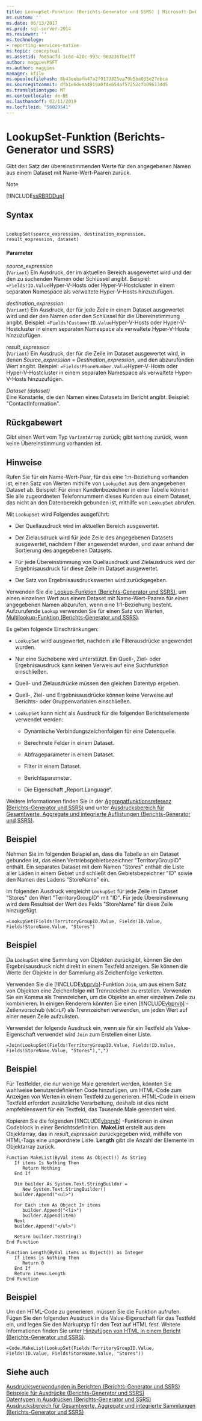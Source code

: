 ```yaml
---
title: LookupSet-Funktion (Berichts-Generator und SSRS) | Microsoft-Dokumentation
ms.custom: ''
ms.date: 06/13/2017
ms.prod: sql-server-2014
ms.reviewer: ''
ms.technology:
- reporting-services-native
ms.topic: conceptual
ms.assetid: 7685acfd-1c8d-420c-993c-903236fbe1ff
author: maggiesMSFT
ms.author: maggies
manager: kfile
ms.openlocfilehash: 8b43eebafb47a2f9173825ea79b5ba035e27ebca
ms.sourcegitcommit: dfb1e6deaa4919a0f4e654af57252cfb09613dd5
ms.translationtype: MT
ms.contentlocale: de-DE
ms.lasthandoff: 02/11/2019
ms.locfileid: "56029541"
---
```

# <a name="lookupset-function-report-builder-and-ssrs"></a>LookupSet-Funktion (Berichts-Generator und SSRS)
  Gibt den Satz der übereinstimmenden Werte für den angegebenen Namen aus einem Dataset mit Name-Wert-Paaren zurück.  
  
> [!NOTE]  
>  [!INCLUDE[ssRBRDDup](../../includes/ssrbrddup-md.md)]  
  
## <a name="syntax"></a>Syntax  
  
```  
  
LookupSet(source_expression, destination_expression, result_expression, dataset)  
```  
  
#### <a name="parameters"></a>Parameter  
 *source_expression*  
 (`Variant`) Ein Ausdruck, der im aktuellen Bereich ausgewertet wird und der den zu suchenden Namen oder Schlüssel angibt. Beispiel: `=Fields!ID.Value`Hyper-V-Hosts oder Hyper-V-Hostcluster in einem separaten Namespace als verwaltete Hyper-V-Hosts hinzuzufügen.  
  
 *destination_expression*  
 (`Variant`) Ein Ausdruck, der für jede Zeile in einem Dataset ausgewertet wird und der den Namen oder den Schlüssel für die Übereinstimmung angibt. Beispiel: `=Fields!CustomerID.Value`Hyper-V-Hosts oder Hyper-V-Hostcluster in einem separaten Namespace als verwaltete Hyper-V-Hosts hinzuzufügen.  
  
 *result_expression*  
 (`Variant`) Ein Ausdruck, der für die Zeile im Dataset ausgewertet wird, in denen *Source_expression* = *Destination_expression*, und den abzurufenden Wert angibt. Beispiel: `=Fields!PhoneNumber.Value`Hyper-V-Hosts oder Hyper-V-Hostcluster in einem separaten Namespace als verwaltete Hyper-V-Hosts hinzuzufügen.  
  
 *Dataset (dataset)*  
 Eine Konstante, die den Namen eines Datasets im Bericht angibt. Beispiel: "ContactInformation".  
  
## <a name="return"></a>Rückgabewert  
 Gibt einen Wert vom Typ `VariantArray` zurück; gibt `Nothing` zurück, wenn keine Übereinstimmung vorhanden ist.  
  
## <a name="remarks"></a>Hinweise  
 Rufen Sie für ein Name-Wert-Paar, für das eine 1:n-Beziehung vorhanden ist, einen Satz von Werten mithilfe von `LookupSet` aus dem angegebenen Dataset ab. Beispiel: Für einen Kundenbezeichner in einer Tabelle können Sie alle zugeordneten Telefonnummern dieses Kunden aus einem Dataset, das nicht an den Datenbereich gebunden ist, mithilfe von `LookupSet` abrufen.  
  
 Mit `LookupSet` wird Folgendes ausgeführt:  
  
-   Der Quellausdruck wird im aktuellen Bereich ausgewertet.  
  
-   Der Zielausdruck wird für jede Zeile des angegebenen Datasets ausgewertet, nachdem Filter angewendet wurden, und zwar anhand der Sortierung des angegebenen Datasets.  
  
-   Für jede Übereinstimmung von Quellausdruck und Zielausdruck wird der Ergebnisausdruck für diese Zeile im Dataset ausgewertet.  
  
-   Der Satz von Ergebnisausdruckswerten wird zurückgegeben.  
  
 Verwenden Sie die [Lookup-Funktion (Berichts-Generator und SSRS)](report-builder-functions-lookup-function.md), um einen einzelnen Wert aus einem Dataset mit Name-Wert-Paaren für einen angegebenen Namen abzurufen, wenn eine 1:1-Beziehung besteht. Aufzurufende `Lookup` verwenden Sie für einen Satz von Werten, [Multilookup-Funktion &#40;Berichts-Generator und SSRS&#41;](report-builder-functions-multilookup-function.md).  
  
 Es gelten folgende Einschränkungen:  
  
-   `LookupSet` wird ausgewertet, nachdem alle Filterausdrücke angewendet wurden.  
  
-   Nur eine Suchebene wird unterstützt. Ein Quell-, Ziel- oder Ergebnisausdruck kann keinen Verweis auf eine Suchfunktion einschließen.  
  
-   Quell- und Zielausdrücke müssen den gleichen Datentyp ergeben.  
  
-   Quell-, Ziel- und Ergebnisausdrücke können keine Verweise auf Berichts- oder Gruppenvariablen einschließen.  
  
-   `LookupSet` kann nicht als Ausdruck für die folgenden Berichtselemente verwendet werden:  
  
    -   Dynamische Verbindungszeichenfolgen für eine Datenquelle.  
  
    -   Berechnete Felder in einem Dataset.  
  
    -   Abfrageparameter in einem Dataset.  
  
    -   Filter in einem Dataset.  
  
    -   Berichtsparameter.  
  
    -   Die Eigenschaft „Report.Language“.  
  
 Weitere Informationen finden Sie in der [Aggregatfunktionsreferenz (Berichts-Generator und SSRS)](report-builder-functions-aggregate-functions-reference.md) und unter [Ausdrucksbereich für Gesamtwerte, Aggregate und integrierte Auflistungen (Berichts-Generator und SSRS)](expression-scope-for-totals-aggregates-and-built-in-collections.md).  
  
## <a name="example"></a>Beispiel  
 Nehmen Sie im folgenden Beispiel an, dass die Tabelle an ein Dataset gebunden ist, das einen Vertriebsgebietbezeichner "TerritoryGroupID" enthält. Ein separates Dataset mit dem Namen "Stores" enthält die Liste aller Läden in einem Gebiet und schließt den Gebietsbezeichner "ID" sowie den Namen des Ladens "StoreName" ein.  
  
 Im folgenden Ausdruck vergleicht `LookupSet` für jede Zeile im Dataset "Stores" den Wert "TerritoryGroupID" mit "ID". Für jede Übereinstimmung wird dem Resultset der Wert des Felds "StoreName" für diese Zeile hinzugefügt.  
  
```  
=LookupSet(Fields!TerritoryGroupID.Value, Fields!ID.Value, Fields!StoreName.Value, "Stores")  
```  
  
## <a name="example"></a>Beispiel  
 Da `LookupSet` eine Sammlung von Objekten zurückgibt, können Sie den Ergebnisausdruck nicht direkt in einem Textfeld anzeigen. Sie können die Werte der Objekte in der Sammlung als Zeichenfolge verketten.  
  
 Verwenden Sie die [!INCLUDE[vbprvb](../../includes/vbprvb-md.md)]-Funktion `Join`, um aus einem Satz von Objekten eine Zeichenfolge mit Trennzeichen zu erstellen. Verwenden Sie ein Komma als Trennzeichen, um die Objekte an einer einzelnen Zeile zu kombinieren. In einigen Renderern könnten Sie einen [!INCLUDE[vbprvb](../../includes/vbprvb-md.md)] -Zeilenvorschub (`vbCrLF`) als Trennzeichen verwenden, um jeden Wert auf einer neuen Zeile aufzulisten.  
  
 Verwendet der folgende Ausdruck ein, wenn sie für ein Textfeld als Value-Eigenschaft verwendet wird `Join` zum Erstellen einer Liste.  
  
```  
=Join(LookupSet(Fields!TerritoryGroupID.Value, Fields!ID.Value, Fields!StoreName.Value, "Stores"),",")  
```  
  
## <a name="example"></a>Beispiel  
 Für Textfelder, die nur wenige Male gerendert werden, könnten Sie wahlweise benutzerdefinierten Code hinzufügen, um HTML-Code zum Anzeigen von Werten in einem Textfeld zu generieren. HTML-Code in einem Textfeld erfordert zusätzliche Verarbeitung, deshalb ist dies nicht empfehlenswert für ein Textfeld, das Tausende Male gerendert wird.  
  
 Kopieren Sie die folgenden [!INCLUDE[vbprvb](../../includes/vbprvb-md.md)] -Funktionen in einen Codeblock in einer Berichtsdefinition. **MakeList** erstellt aus dem Objektarray, das in *result_expression* zurückgegeben wird, mithilfe von HTML-Tags eine ungeordnete Liste. **Length** gibt die Anzahl der Elemente im Objektarray zurück.  
  
```  
Function MakeList(ByVal items As Object()) As String  
   If items Is Nothing Then  
      Return Nothing  
   End If  
  
   Dim builder As System.Text.StringBuilder =   
      New System.Text.StringBuilder()  
   builder.Append("<ul>")  
  
   For Each item As Object In items  
      builder.Append("<li>")  
      builder.Append(item)  
   Next  
   builder.Append("</ul>")  
  
   Return builder.ToString()  
End Function  
  
Function Length(ByVal items as Object()) as Integer  
   If items is Nothing Then  
      Return 0  
   End If  
   Return items.Length  
End Function  
```  
  
## <a name="example"></a>Beispiel  
 Um den HTML-Code zu generieren, müssen Sie die Funktion aufrufen. Fügen Sie den folgenden Ausdruck in die Value-Eigenschaft für das Textfeld ein, und legen Sie den Markuptyp für den Text auf HTML fest. Weitere Informationen finden Sie unter [Hinzufügen von HTML in einem Bericht (Berichts-Generator und SSRS)](add-html-into-a-report-report-builder-and-ssrs.md).  
  
```  
=Code.MakeList(LookupSet(Fields!TerritoryGroupID.Value, Fields!ID.Value, Fields!StoreName.Value, "Stores"))  
```  
  
## <a name="see-also"></a>Siehe auch  
 [Ausdrucksverwendungen in Berichten &#40;Berichts-Generator und SSRS&#41;](expression-uses-in-reports-report-builder-and-ssrs.md)   
 [Beispiele für Ausdrücke &#40;Berichts-Generator und SSRS&#41;](expression-examples-report-builder-and-ssrs.md)   
 [Datentypen in Ausdrücken (Berichts-Generator und SSRS)](expressions-report-builder-and-ssrs.md)   
 [Ausdrucksbereich für Gesamtwerte, Aggregate und integrierte Sammlungen &#40;Berichts-Generator und SSRS&#41;](expression-scope-for-totals-aggregates-and-built-in-collections.md)  
  
  
